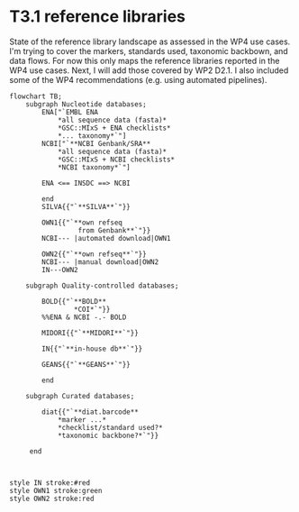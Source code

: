 # T3.1 reference libraries

State of the reference library landscape as assessed in the WP4 use cases. I'm trying to cover the markers, standards used, taxonomic backbown, and data flows. 
For now this only maps the reference libraries reported in the WP4 use cases. Next, I will add those covered by WP2 D2.1.
I also included some of the WP4 recommendations (e.g. using automated pipelines).

```mermaid
flowchart TB;
    subgraph Nucleotide databases;
        ENA["`EMBL ENA
            *all sequence data (fasta)*
            *GSC::MIxS + ENA checklists*
            *... taxonomy*`"]
        NCBI["`**NCBI Genbank/SRA**
            *all sequence data (fasta)*
            *GSC::MIxS + NCBI checklists*
            *NCBI taxonomy*`"] 

        ENA <== INSDC ==> NCBI

        end
        SILVA{{"`**SILVA**`"}}

        OWN1{{"`**own refseq 
                 from Genbank**`"}}
        NCBI--- |automated download|OWN1

        OWN2{{"`**own refseq**`"}}
        NCBI--- |manual download|OWN2
        IN---OWN2

    subgraph Quality-controlled databases;
        
        BOLD{{"`**BOLD**
                *COI*`"}}
        %%ENA & NCBI -.- BOLD

        MIDORI{{"`**MIDORI**`"}}

        IN{{"`**in-house db**`"}}

        GEANS{{"`**GEANS**`"}}

        end 

    subgraph Curated databases;

        diat{{"`**diat.barcode**
            *marker ...*
            *checklist/standard used?*
            *taxonomic backbone?*`"}}

     end



style IN stroke:#red
style OWN1 stroke:green
style OWN2 stroke:red

```

